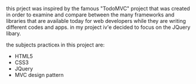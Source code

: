 this prject was inspired by the famous "TodoMVC" project that was created
in order to examine and compare between the many frameworks and libraries
that are available today for web developers while they are writing different codes and apps.
in my project iv'e decided to focus on the JQuery libary.

the subjects practiceג in this project are:
- HTML5
- CSS3
- JQuery
- MVC design pattern
